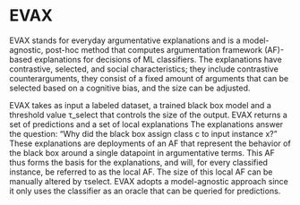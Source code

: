 # EVAX

EVAX stands for everyday argumentative explanations and is a model-agnostic, post-hoc method that computes argumentation framework (AF)-based explanations for decisions of ML classifiers. The explanations have contrastive, selected, and social characteristics; they include contrastive counterarguments, they consist of a fixed amount of arguments that can be selected based on a cognitive bias, and the size can be adjusted.


EVAX takes as input a labeled dataset, a trained black box model and a threshold value τ_select that controls the size of the output. EVAX returns a set of predictions and a set of local explanations The explanations answer the question: “Why did the black box assign class c to input instance x?” These explanations are deployments of an AF that represent the behavior of the black box around a single datapoint in argumentative terms. This AF thus forms the basis for the explanations, and will, for every classified instance, be referred to as the local AF. The size of this local AF can be manually altered by τselect. EVAX adopts a model-agnostic approach since it only uses the classifier as an oracle that can be queried for predictions.

